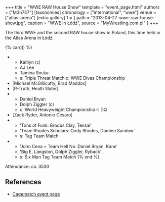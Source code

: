 +++
title = "WWE RAW House Show"
template = "event_page.html"
authors = ["M3n747"]
[taxonomies]
chronology = ["international", "wwe"]
venue = ["atlas-arena"]
[extra.gallery]
1 = { path = "2013-04-27-wwe-raw-house-show.jpg", caption = "WWE in Łódź", source = "MyWrestling.com.pl" }
+++

The third WWE and the second RAW house show in Poland, this time held in the Atlas Arena in Łódź.

{% card() %}
- - Kaitlyn (c)
  - AJ Lee
  - Tamina Snuka
  - s: Triple Threat Match
    c: WWE Divas Championship
- [Michael McGillicutty, Brad Maddox]
- [R-Truth, Heath Slater]
- - Daniel Bryan
  - Dolph Ziggler (c)
  - c: World Heavyweight Championship
    r: DQ
- [Zack Ryder, Antonio Cesaro]
- - 'Tons of Funk: Brodus Clay, Tensai'
  - 'Team Rhodes Scholars: Cody Rhodes, Damien Sandow'
  - s: Tag Team Match
- - 'John Cena + Team Hell No: Daniel Bryan, Kane'
  - 'Big E. Langston, Dolph Ziggler, Ryback'
  - s: Six Man Tag Team Match
{% end %}

Attendance: ca. 3500

## References

* [Cagematch event page](https://www.cagematch.net/?id=1&nr=94311)
